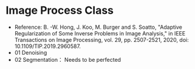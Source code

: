 # Image Process Class

- Reference: B. -W. Hong, J. Koo, M. Burger and S. Soatto, "Adaptive Regularization of Some Inverse Problems in Image Analysis," in IEEE Transactions on Image Processing, vol. 29, pp. 2507-2521, 2020, doi: 10.1109/TIP.2019.2960587.
- 01 Denoising
- 02 Segmentation： Needs to be perfected